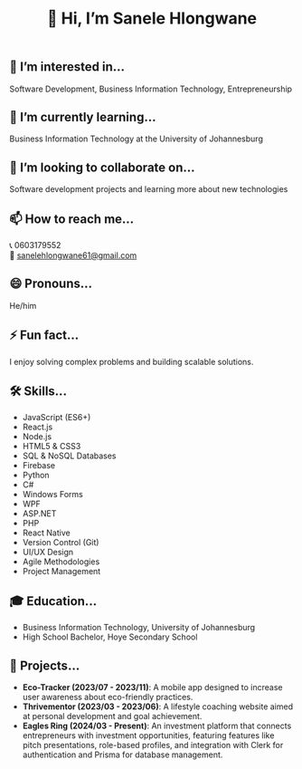 <!DOCTYPE html>
<html lang="en">
<head>
  <meta charset="UTF-8">
  <meta name="viewport" content="width=device-width, initial-scale=1.0">
  <link rel="stylesheet" href="styles.css">
  <link rel="stylesheet" href="https://cdnjs.cloudflare.com/ajax/libs/font-awesome/6.0.0-beta3/css/all.min.css">
  
</head>
<body>
  <div class="container">
    <header>
      <h1><span>👋 Hi, I’m Sanele Hlongwane</span></h1>
    </header>
    <section>
      <div class="info-item">
        <h2>👀 I’m interested in...</h2>
        <p>Software Development, Business Information Technology, Entrepreneurship</p>
      </div>
      <div class="info-item">
        <h2>🌱 I’m currently learning...</h2>
        <p>Business Information Technology at the University of Johannesburg</p>
      </div>
      <div class="info-item">
        <h2>💞️ I’m looking to collaborate on...</h2>
        <p>Software development projects and learning more about new technologies</p>
      </div>
      <div class="info-item">
        <h2>📫 How to reach me...</h2>
        <p class="contact-info">
          📞 0603179552 <br>
          📧 <a href="mailto:sanelehlongwane61@gmail.com">sanelehlongwane61@gmail.com</a>
        </p>
      </div>
      <div class="info-item">
        <h2>😄 Pronouns...</h2>
        <p>He/him</p>
      </div>
      <div class="info-item">
        <h2>⚡ Fun fact...</h2>
        <p class="fun-fact">I enjoy solving complex problems and building scalable solutions.</p>
      </div>
      <div class="info-item skills">
        <h2>🛠️ Skills...</h2>
         <ul>
          <li><i class="fab fa-js"></i> JavaScript (ES6+)</li>
          <li><i class="fab fa-react"></i> React.js</li>
          <li><i class="fab fa-node-js"></i> Node.js</li>
          <li><i class="fab fa-html5"></i> HTML5 & CSS3</li>
          <li><i class="fas fa-database"></i> SQL & NoSQL Databases</li>
          <li><i class="fab fa-firefox"></i> Firebase</li>
          <li><i class="fab fa-python"></i> Python</li>
          <li><i class="fab fa-csharp"></i> C#</li>
          <li><i class="fas fa-windows"></i> Windows Forms</li>
          <li><i class="fab fa-windows"></i> WPF</li>
          <li><i class="fab fa-microsoft"></i> ASP.NET</li>
          <li><i class="fab fa-php"></i> PHP</li>
          <li><i class="fab fa-react-native"></i> React Native</li>
          <li><i class="fab fa-git"></i> Version Control (Git)</li>
          <li><i class="fas fa-palette"></i> UI/UX Design</li>
          <li><i class="fas fa-cogs"></i> Agile Methodologies</li>
          <li><i class="fas fa-tachometer-alt"></i> Project Management</li>
        </ul>
      </div>
      <div class="info-item education">
        <h2>🎓 Education...</h2>
        <ul>
          <li>Business Information Technology, University of Johannesburg</li>
          <li>High School Bachelor, Hoye Secondary School</li>
        </ul>
      </div>
      <div class="info-item projects">
        <h2>📂 Projects...</h2>
        <ul>
          <li><strong>Eco-Tracker (2023/07 - 2023/11)</strong>: A mobile app designed to increase user awareness about eco-friendly practices.</li>
          <li><strong>Thrivementor (2023/03 - 2023/06)</strong>: A lifestyle coaching website aimed at personal development and goal achievement.</li>
          <li><strong>Eagles Ring (2024/03 - Present)</strong>: An investment platform that connects entrepreneurs with investment opportunities, featuring features like pitch presentations, role-based profiles, and integration with Clerk for authentication and Prisma for database management.</li>
        </ul>
      </div>
    </section>
  </div>
</body>
</html>
